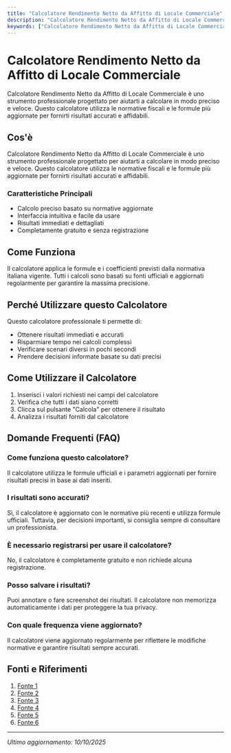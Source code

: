 ```yaml
---
title: "Calcolatore Rendimento Netto da Affitto di Locale Commerciale"
description: "Calcolatore Rendimento Netto da Affitto di Locale Commerciale è uno strumento professionale progettato per aiutarti a calcolare in modo preciso e veloce. Questo calcolatore utilizza le normative fiscali e le formule più aggiornate per fornirti risultati accurati e affidabili."
keywords: ["Calcolatore Rendimento Netto da Affitto di Locale Commerciale", "calcolatore", "calcolo online"]
---
```


# Calcolatore Rendimento Netto da Affitto di Locale Commerciale

Calcolatore Rendimento Netto da Affitto di Locale Commerciale è uno strumento professionale progettato per aiutarti a calcolare in modo preciso e veloce. Questo calcolatore utilizza le normative fiscali e le formule più aggiornate per fornirti risultati accurati e affidabili.

## Cos'è

Calcolatore Rendimento Netto da Affitto di Locale Commerciale è uno strumento professionale progettato per aiutarti a calcolare in modo preciso e veloce. Questo calcolatore utilizza le normative fiscali e le formule più aggiornate per fornirti risultati accurati e affidabili.

### Caratteristiche Principali

- Calcolo preciso basato su normative aggiornate
- Interfaccia intuitiva e facile da usare
- Risultati immediati e dettagliati
- Completamente gratuito e senza registrazione

## Come Funziona

Il calcolatore applica le formule e i coefficienti previsti dalla normativa italiana vigente. Tutti i calcoli sono basati su fonti ufficiali e aggiornati regolarmente per garantire la massima precisione.

## Perché Utilizzare questo Calcolatore

Questo calcolatore professionale ti permette di:

- Ottenere risultati immediati e accurati
- Risparmiare tempo nei calcoli complessi
- Verificare scenari diversi in pochi secondi
- Prendere decisioni informate basate su dati precisi

## Come Utilizzare il Calcolatore

1. Inserisci i valori richiesti nei campi del calcolatore
2. Verifica che tutti i dati siano corretti
3. Clicca sul pulsante "Calcola" per ottenere il risultato
4. Analizza i risultati forniti dal calcolatore

## Domande Frequenti (FAQ)

### Come funziona questo calcolatore?

Il calcolatore utilizza le formule ufficiali e i parametri aggiornati per fornire risultati precisi in base ai dati inseriti.

### I risultati sono accurati?

Sì, il calcolatore è aggiornato con le normative più recenti e utilizza formule ufficiali. Tuttavia, per decisioni importanti, si consiglia sempre di consultare un professionista.

### È necessario registrarsi per usare il calcolatore?

No, il calcolatore è completamente gratuito e non richiede alcuna registrazione.

### Posso salvare i risultati?

Puoi annotare o fare screenshot dei risultati. Il calcolatore non memorizza automaticamente i dati per proteggere la tua privacy.

### Con quale frequenza viene aggiornato?

Il calcolatore viene aggiornato regolarmente per riflettere le modifiche normative e garantire risultati sempre accurati.

## Fonti e Riferimenti

1. [Fonte 1](https://realadvisor.it/it/blog/calcolo-rendimento-investimento-immobiliare)
2. [Fonte 2](https://www.rentger.com/it/blog/come-calcolare-il-rendimento-dellaffitto-di-una-casa-)
3. [Fonte 3](https://jamaica-homes.com/it/calculators/rental-yield-calculator/)
4. [Fonte 4](https://www.reddit.com/r/literaciafinanceira/comments/1k503kq/como_calculam_rapidamente_o_retorno_de_um_im%C3%B3vel/?tl=it)
5. [Fonte 5](https://raizers.com/it/investissement-locatif-rentabilite/)
6. [Fonte 6](https://dokicasa.it/locazione/redditivita-immobile-locazione)

---

*Ultimo aggiornamento: 10/10/2025*
